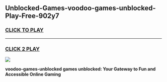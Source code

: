 
## Unblocked-Games-voodoo-games-unblocked-Play-Free-902y7
<h3>
<a href="https://premium76.site?title=voodoo-games-unblocked&ref=23A">CLICK TO PLAY</a></h3>
<hr>

<h3>
<a href="https://premium76.site?title=voodoo-games-unblocked&ref=23A">CLICK 2 PLAY</a>
  
</h3>

<a href="https://premium76.site?title=voodoo-games-unblocked&ref=23A"><img src="https://clearcache.store/games.png"></a>


**voodoo-games-unblocked games unblocked: Your Gateway to Fun and Accessible Online Gaming**
